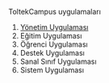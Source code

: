 ToltekCampus uygulamaları

1. [Yönetim Uygulaması](xref:toltek.campus.manage/index.md)
2. Eğitim Uygulaması
3. Öğrenci Uygulaması
4. Destek Uygulaması
5. Sanal Sınıf Uygulaması
6. Sistem Uygulaması
